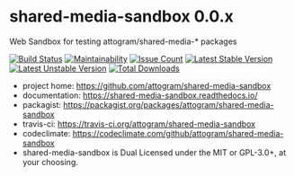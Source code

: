 # shared-media-sandbox 0.0.x

Web Sandbox for testing attogram/shared-media-* packages 

[![Build Status](https://travis-ci.org/attogram/shared-media-sandbox.svg?branch=master)](https://travis-ci.org/attogram/shared-media-sandbox)
[![Maintainability](https://api.codeclimate.com/v1/badges/495c792e36f498fed6ef/maintainability)](https://codeclimate.com/github/attogram/shared-media-sandbox/maintainability)
[![Issue Count](https://codeclimate.com/github/attogram/shared-media-sandbox/badges/issue_count.svg)](https://codeclimate.com/github/attogram/shared-media-sandbox)
[![Latest Stable Version](https://poser.pugx.org/attogram/shared-media-sandbox/v/stable)](https://packagist.org/packages/attogram/shared-media-sandbox)
[![Latest Unstable Version](https://poser.pugx.org/attogram/shared-media-sandbox/v/unstable)](https://packagist.org/packages/attogram/shared-media-sandbox)
[![Total Downloads](https://poser.pugx.org/attogram/shared-media-sandbox/downloads)](https://packagist.org/packages/attogram/shared-media-sandbox)

* project home: https://github.com/attogram/shared-media-sandbox
* documentation: https://shared-media-sandbox.readthedocs.io/
* packagist: https://packagist.org/packages/attogram/shared-media-sandbox
* travis-ci: https://travis-ci.org/attogram/shared-media-sandbox
* codeclimate: https://codeclimate.com/github/attogram/shared-media-sandbox
* shared-media-sandbox is Dual Licensed under the MIT or GPL-3.0+, at your choosing.
